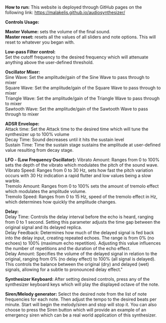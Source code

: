 **How to run:**
This website is deployed through GitHub pages on the following link: https://malakelis.github.io/audiosynthesizer/


**Controls Usage:**

**Master Volume:** sets the volume of the final sound. \
**Master reset:** resets all the values of all sliders and note options. This will reset to whatever you began with.

**Low-pass Filter control:** \
Set the cutoff frequency to the desired frequency which will attenuate anything above the user-defined threshold.

**Oscillator Mixer:** \
Sine Wave: Set the amplitude/gain of the Sine Wave to pass through to mixer \
Square Wave: Set the amplitude/gain of the Square Wave to pass through to mixer \
Triangle Wave: Set the amplitude/gain of the Triangle Wave to pass through to mixer \
Sawtooth Wave: Set the amplitude/gain of the Sawtooth Wave to pass through to mixer

**ADSR Envelope:** \
Attack time: Set the Attack time to the desired time which will tune the synthesizer up to 100% volume \
Decay Time: Sound decreases until it hits the sustain level \
Sustain Time: Time the sustain stage sustains the amplitude at user-defined value resulting from decay stage.

**LFO - (Low Frequency Oscillator):**
Vibrato Amount: Ranges from 0 to 100% sets the depth of the vibrato which modulates the pitch of the sound wave.\
Vibrato Speed: Ranges from 0 to 30 Hz, sets how fast the pitch variation occurs with 30 Hz indication a rapid flutter and low values being a slow warble.\
Tremolo Amount: Ranges from 0 to 100% sets the amount of tremolo effect which modulates the amplitude volume. \
Tremolo Speed: Ranges from 0 to 15 Hz, speed of the tremolo effect in Hz, which determines how quickly the amplitude changes.

**Delay:** \
Delay Time: Controls the delay interval before the echo is heard, ranging from 0 to 1 second. Setting this parameter adjusts the time gap between the original signal and its delayed replica. \
Delay Feedback: Determines how much of the delayed signal is fed back into the delay input, creating repeated echoes. The range is from 0% (no echoes) to 100% (maximum echo repetition). Adjusting this value influences the number of repetitions and the duration of the echo effect. \
Delay Amount: Specifies the volume of the delayed signal in relation to the original, ranging from 0% (no delay effect) to 100% (all signal is delayed). This controls the balance between the original (dry) and delayed (wet) signals, allowing for a subtle to pronounced delay effect."

**Synthesizer Keyboard:**
After setting desired controls, press any of the synthesizer keyboard keys which will play the displayed octave of the note.

**Siren/Melody generator:**
Select the desired note from the list of note frequencies for each note.
Then adjust the tempo to the desired beats per minute.
Start will begin the melody/siren and stop will stop it.
You can also choose to press the Siren button which will provide an example of an emergency siren which can be a real world application of this synthesizer.